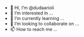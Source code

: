 - 👋 Hi, I’m @dudaarioli
- 👀 I’m interested in ...
- 🌱 I’m currently learning ...
- 💞️ I’m looking to collaborate on ...
- 📫 How to reach me ...

<!---
dudaarioli/dudaarioli is a ✨ special ✨ repository because its `README.md` (this file) appears on your GitHub profile.
You can click the Preview link to take a look at your changes.
--->
